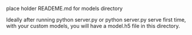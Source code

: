 place holder READEME.md for models directory

Ideally after running python server.py or python server.py serve first time, with your custom models, you will have a model.h5 file in this directory. 
